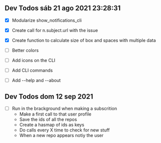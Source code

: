 ## Dev Todos sáb 21 ago 2021 23:28:31

-   [x] Modularize show_notifications_cli
-   [x] Create call for n.subject.url with the issue
-   [x] Create function to calculate size of box and spaces with multiple data

-   [ ] Better colors
-   [ ] Add icons on the CLI
-   [ ] Add CLI commands

-   [ ] Add --help and --about

## Dev Todos dom 12 sep 2021 

-   [ ]  Run in the brackground when making a subscrition
    - Make a first call to that user profile
    - Save the ids of all the repos
    - Create a hasmap of ids as keys
    - Do calls every X time to check for new stuff
    - When a new repo appears notiy the user
